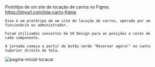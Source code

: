 Protótipo de um site de locação de carros no Figma. https://tinyurl.com/loja-carro-figma
```
Esse é um protótipo de um site de locação de carros, operado por um funcionário ou administrador.

Foram utilizados conceitos de UX Design para as posições e cores de cada componente. 

A jornada começa a partir do botão verde "Reservar agora!" no canto superior direito da tela.
```

![pagina-inicial-locacar](https://github.com/alinemborba/figma-aluguel-carro/assets/100251397/9553670a-4945-4139-a131-5d4504584628)
